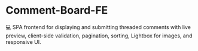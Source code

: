 # Comment-Board-FE
💻 SPA frontend for displaying and submitting threaded comments with live preview, client-side validation, pagination, sorting, Lightbox for images, and responsive UI.
